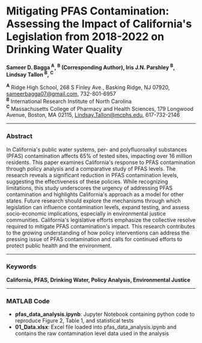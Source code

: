 # Mitigating PFAS Contamination: Assessing the Impact of California's Legislation from 2018-2022 on Drinking Water Quality  
**Sameer D. Bagga <sup>A</sup>, <sup>B</sup> (Corresponding Author), Iris J.N. Parshley <sup>B</sup>, Lindsay Tallon <sup>B</sup>, <sup>C</sup>**  

**<sup>A</sup>** Ridge High School, 268 S Finley Ave., Basking Ridge, NJ 07920, sameerbagga07@gmail.com, 732-801-6957  
**<sup>B</sup>** International Research Institute of North Carolina  
**<sup>C</sup>** Massachusetts College of Pharmacy and Health Sciences, 179 Longwood Avenue, Boston, MA 02115, Lindsay.Tallon@mcphs.edu, 617-732-2146  

---

### Abstract  
In California's public water systems, per- and polyfluoroalkyl substances (PFAS) contamination affects 65% of tested sites, impacting over 16 million residents. This paper examines California's response to PFAS contamination through policy analysis and a comparative study of PFAS levels. The research reveals a significant reduction in PFAS contamination levels, suggesting the effectiveness of these policies. While recognizing limitations, this study underscores the urgency of addressing PFAS contamination and highlights California's approach as a model for other states. Future research should explore the mechanisms through which legislation can influence contamination levels, expand testing, and assess socio-economic implications, especially in environmental justice communities. California's legislative efforts emphasize the collective resolve required to mitigate PFAS contamination's impact. This research contributes to the growing understanding of how policy interventions can address the pressing issue of PFAS contamination and calls for continued efforts to protect public health and the environment.  

---

### Keywords  
**California, PFAS, Drinking Water, Policy Analysis, Environmental Justice**  

---

### MATLAB Code  
- **pfas_data_analysis.ipynb**: Jupyter Notebook containing python code to reproduce Figure 2, Table 1, and statistical tests
- **01_Data.xlsx**: Excel file loaded into pfas_data_analysis.ipynb and contains the raw contamination level data used in the analysis
